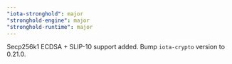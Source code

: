 ```yaml
---
"iota-stronghold": major
"stronghold-engine": major
"stronghold-runtime": major
---
```


Secp256k1 ECDSA + SLIP-10 support added.
Bump `iota-crypto` version to 0.21.0.

